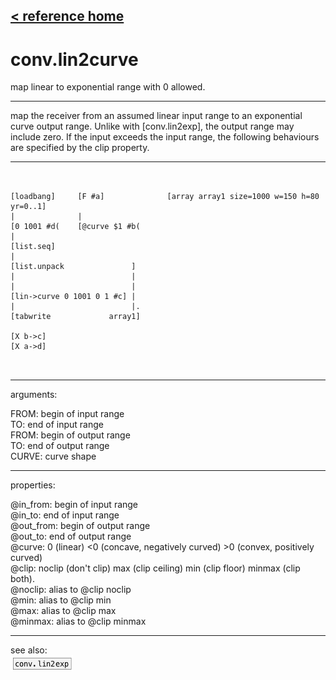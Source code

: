 [< reference home](index.html)
---

# conv.lin2curve


map linear to exponential range with 0 allowed.

---

map the receiver from an assumed linear input range to an exponential curve output
            range. Unlike with [conv.lin2exp], the output range may include zero. If the input
            exceeds the input range, the following behaviours are specified by the clip
            property.
<br>


---


```


[loadbang]     [F #a]              [array array1 size=1000 w=150 h=80 yr=0..1]
|              |
[0 1001 #d(    [@curve $1 #b(
|
[list.seq]
|
[list.unpack               ]
|                          |
|                          |
[lin->curve 0 1001 0 1 #c] |
|                          |.
[tabwrite             array1]

[X b->c]
[X a->d]

            
```

---
arguments:

FROM: begin of input range<br>
TO: end of input range<br>
FROM: begin of output range<br>
TO: end of output range<br>
CURVE: curve shape<br>

---
properties:

@in_from: begin of input range<br>
@in_to: end of input range<br>
@out_from: begin of output range<br>
@out_to: end of output range<br>
@curve: 0 (linear) &lt;0 (concave, negatively
            curved) &gt;0 (convex, positively curved)<br>
@clip: 
            noclip (don&#39;t clip) max (clip ceiling) min (clip floor) minmax (clip both).<br>
@noclip: alias to @clip noclip<br>
@min: alias to @clip min<br>
@max: alias to @clip max<br>
@minmax: alias to @clip minmax<br>

---
see also:<br>
[![conv.lin2exp](img/object_conv.lin2exp.png)](conv.lin2exp.html)
